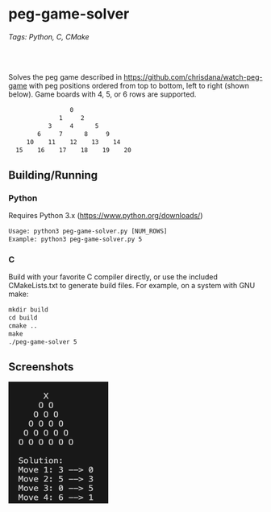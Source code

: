 # peg-game-solver

###### Tags: Python, C, CMake
<br>

Solves the peg game described in https://github.com/chrisdana/watch-peg-game
with peg positions ordered from top to bottom, left to right (shown below).
Game boards with 4, 5, or 6 rows are supported.

```
                 0
              1     2
           3     4      5
        6     7      8     9
     10    11    12    13    14
  15    16    17    18    19    20
```

## Building/Running

### Python

Requires Python 3.x (https://www.python.org/downloads/)
```
Usage: python3 peg-game-solver.py [NUM_ROWS]
Example: python3 peg-game-solver.py 5
```

### C

Build with your favorite C compiler directly, or use the included CMakeLists.txt to generate build files.  For example, on a system with GNU make:
```
mkdir build
cd build
cmake ..
make
./peg-game-solver 5
```

## Screenshots

<img src="readme_images/screen1.png" width="198" height="242"> 
